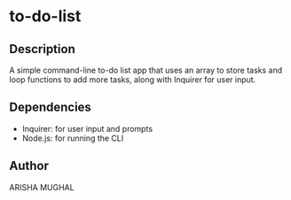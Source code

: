 # to-do-list

## Description

A simple command-line to-do list app that uses an array to store tasks and loop functions to add more tasks, along with Inquirer for user input.

## Dependencies

* Inquirer: for user input and prompts
* Node.js: for running the CLI

## Author

ARISHA MUGHAL
